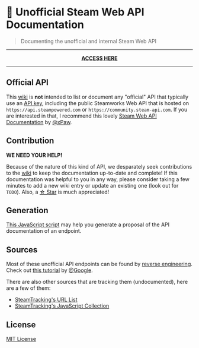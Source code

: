 # 📄 Unofficial Steam Web API Documentation
> Documenting the unofficial and internal Steam Web API


<div align="center">
  <hr />
  <b><a href="https://github.com/Revadike/UnofficialSteamWebAPI/wiki">ACCESS HERE</a></b>
  <hr />
</div>

## Official API
This [wiki](https://github.com/Revadike/UnofficialSteamWebAPI/wiki) is **not** intended to list or document any "official" API that typically use an [API key](https://steamcommunity.com/dev/apikey), including the public Steamworks Web API that is hosted on `https://api.steampowered.com` or `https://community.steam-api.com`. 
If you are interested in that, I recommend this lovely [Steam Web API Documentation](https://steamapi.xpaw.me/) by [@xPaw](https://github.com/xPaw).

## Contribution
**WE NEED YOUR HELP!**

Because of the nature of this kind of API, we desparately seek contributions to the [wiki](https://github.com/Revadike/UnofficialSteamWebAPI/wiki) to keep the documentation up-to-date and complete!
If this documentation was helpful to you in any way, please consider taking a few minutes to add a new wiki entry or update an existing one (look out for `TODO`). Also, a [☆ Star](https://github.com/Revadike/UnofficialSteamWebAPI/stargazers) is much appreciated!

## Generation
[This JavaScript script](https://github.com/Revadike/UnofficialSteamWebAPI/blob/master/generate_docs.js) may help you generate a proposal of the API documentation of an endpoint.

## Sources
Most of these unofficial API endpoints can be found by [reverse engineering](https://en.wikipedia.org/wiki/Reverse_engineering). Check out [this tutorial](https://developer.chrome.com/docs/devtools/network/) by [@Google](https://github.com/google).

There are also other sources that are tracking them (undocumented), here are a few of them:

 * [SteamTracking's URL List](https://github.com/SteamDatabase/SteamTracking/blob/master/ClientExtracted/public/url_list.txt)
 * [SteamTracking's JavaScript Collection](https://github.com/SteamDatabase/SteamTracking/tree/master/store.steampowered.com/public/javascript)

## License
[MIT License](https://github.com/Revadike/UnofficialSteamWebAPI/blob/master/LICENSE)
